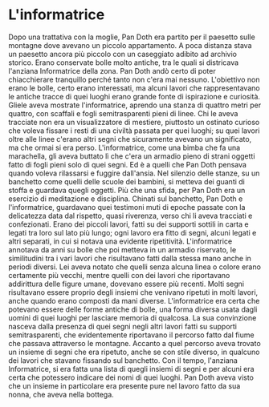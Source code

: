 # L'informatrice
Dopo una trattativa con la moglie, Pan Doth era partito per il paesetto sulle montagne dove avevano un piccolo appartamento. A poca distanza stava un paesetto ancora più piccolo con un caseggiato adibito ad archivio storico. Erano conservate bolle molto antiche, tra le quali si districava l'anziana Informatrice della zona. Pan Doth andò certo di poter chiacchierare tranquillo perché tanto non c'era mai nessuno. L'obiettivo non erano le bolle, certo erano interessati, ma alcuni lavori che rappresentavano le antiche tracce di quei luoghi erano grande fonte di ispirazione e curiosità. Gliele aveva mostrate l'informatrice, aprendo una stanza di quattro metri per quattro, con scaffali e fogli semitrasparenti pieni di linee. Chi le aveva tracciate non era un visualizzatore di mestiere, piuttosto un ostinato curioso che voleva fissare i resti di una civiltà passata per quei luoghi; su quei lavori oltre alle linee c'erano altri segni che sicuramente avevano un significato, ma che ormai si era perso. L'informatrice, come una bimba che fa una marachella, gli aveva buttato lì che c'era un armadio pieno di strani oggetti fatto di fogli pieni solo di quei segni. Ed è a quelli che Pan Doth pensava quando voleva rilassarsi e fuggire dall'ansia. Nel silenzio delle stanze, su un banchetto come quelli delle scuole dei bambini, si metteva dei guanti di stoffa e guardava quegli oggetti. Più che una sfida, per Pan Doth era un esercizio di meditazione e disciplina.
Chinati sul banchetto, Pan Doth e l'informatrice, guardavano quei testimoni muti di epoche passate con la delicatezza data dal rispetto, quasi riverenza, verso chi li aveva tracciati e confezionati. Erano dei piccoli lavori, fatti su dei supporti sottili in carta e legati tra loro sul lato più lungo; ogni lavoro era fitto di segni, alcuni legati e altri separati, in cui si notava una evidente ripetitività. L'informatrice annotava da anni su bolle che poi metteva in un armadio riservato, le similitudini tra i vari lavori che risultavano fatti dalla stessa mano anche in periodi diversi. Lei aveva notato che quelli senza alcuna linea o colore erano certamente più vecchi, mentre quelli con dei lavori che riportavano addirittura delle figure umane, dovevano essere più recenti. Molti segni risultavano essere proprio degli insiemi che venivano ripetuti in molti lavori, anche quando erano composti da mani diverse. L'informatrice era certa che potevano essere delle forme antiche di bolle, una forma diversa usata dagli uomini di quei luoghi per lasciare memoria di qualcosa. La sua convinzione nasceva dalla presenza di quei segni negli altri lavori fatti su supporti semitrasparenti, che evidentemente riportavano il percorso fatto dal fiume che passava attraverso le montagne. Accanto a quel percorso aveva trovato un insieme di segni che era ripetuto, anche se con stile diverso, in qualcuno dei lavori che stavano fissando sul banchetto. Con il tempo, l'anziana Informatrice, si era fatta una lista di quegli insiemi di segni e per alcuni era certa che potessero indicare dei nomi di quei luoghi. Pan Doth aveva visto che un insieme in particolare era presente pure nel lavoro fatto da sua nonna, che aveva nella bottega.
